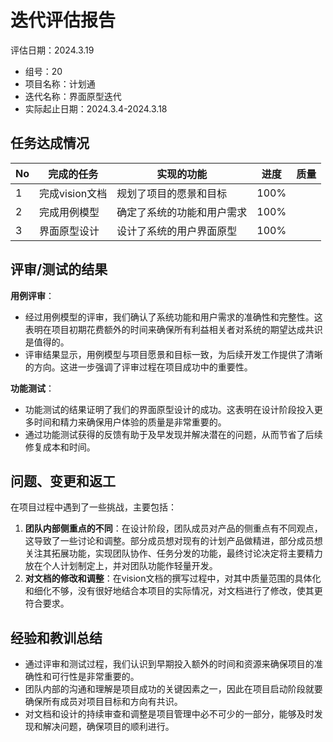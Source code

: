 # 迭代评估报告

评估日期：2024.3.19

- 组号：20
- 项目名称：计划通
- 迭代名称：界面原型迭代
- 实际起止日期：2024.3.4-2024.3.18

## 任务达成情况

| No  | 完成的任务     | 实现的功能                 | 进度 | 质量 |
| --- | -------------- | -------------------------- | ---- | ---- |
| 1   | 完成vision文档 | 规划了项目的愿景和目标     | 100% |      |
| 2   | 完成用例模型   | 确定了系统的功能和用户需求 | 100% |      |
| 3   | 界面原型设计   | 设计了系统的用户界面原型   | 100% |      |

## 评审/测试的结果

**用例评审**：

- 经过用例模型的评审，我们确认了系统功能和用户需求的准确性和完整性。这表明在项目初期花费额外的时间来确保所有利益相关者对系统的期望达成共识是值得的。
- 评审结果显示，用例模型与项目愿景和目标一致，为后续开发工作提供了清晰的方向。这进一步强调了评审过程在项目成功中的重要性。

**功能测试**：

- 功能测试的结果证明了我们的界面原型设计的成功。这表明在设计阶段投入更多时间和精力来确保用户体验的质量是非常重要的。
- 通过功能测试获得的反馈有助于及早发现并解决潜在的问题，从而节省了后续修复成本和时间。

## 问题、变更和返工

在项目过程中遇到了一些挑战，主要包括：

1. **团队内部侧重点的不同**：在设计阶段，团队成员对产品的侧重点有不同观点，这导致了一些讨论和调整。部分成员想对现有的计划产品做精进，部分成员想关注其拓展功能，实现团队协作、任务分发的功能，最终讨论决定将主要精力放在个人计划制定上，并对团队功能作轻量开发。
2. **对文档的修改和调整**：在vision文档的撰写过程中，对其中质量范围的具体化和细化不够，没有很好地结合本项目的实际情况，对文档进行了修改，使其更符合要求。

## 经验和教训总结

- 通过评审和测试过程，我们认识到早期投入额外的时间和资源来确保项目的准确性和可行性是非常重要的。
- 团队内部的沟通和理解是项目成功的关键因素之一，因此在项目启动阶段就要确保所有成员对项目目标和方向有共识。
- 对文档和设计的持续审查和调整是项目管理中必不可少的一部分，能够及时发现和解决问题，确保项目的顺利进行。

